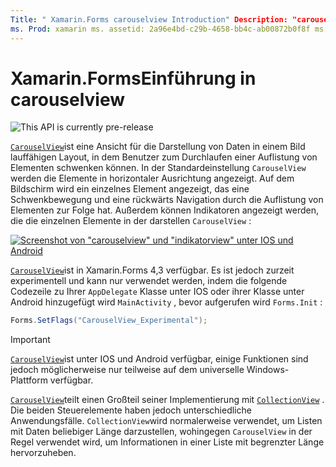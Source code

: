 ```yaml
---
Title: " Xamarin.Forms carouselview Introduction" Description: "carouselview ist eine Ansicht für die Darstellung von Daten in einem Bild lauffähigen Layout, in dem Benutzer zum Durchlaufen einer Auflistung von Elementen schwenken können."
ms. Prod: xamarin ms. assetid: 2a96e4bd-c29b-4658-bb4c-ab00872b0f8f ms. Technology: xamarin-Forms Author: davidbritch ms. Author: dabritch ms. Date: 10/08/2019 NO-LOC: [ Xamarin.Forms , Xamarin.Essentials ]
---
```


# <a name="xamarinforms-carouselview-introduction"></a>Xamarin.FormsEinführung in carouselview

![](~/media/shared/preview.png "This API is currently pre-release")

[`CarouselView`](xref:Xamarin.Forms.CarouselView)ist eine Ansicht für die Darstellung von Daten in einem Bild lauffähigen Layout, in dem Benutzer zum Durchlaufen einer Auflistung von Elementen schwenken können. In der Standardeinstellung `CarouselView` werden die Elemente in horizontaler Ausrichtung angezeigt. Auf dem Bildschirm wird ein einzelnes Element angezeigt, das eine Schwenkbewegung und eine rückwärts Navigation durch die Auflistung von Elementen zur Folge hat. Außerdem können Indikatoren angezeigt werden, die die einzelnen Elemente in der darstellen `CarouselView` :

[![Screenshot von "carouselview" und "indikatorview" unter IOS und Android](populate-data-images/indicators.png "Sichorview-Kreise")](populate-data-images/indicators-large.png#lightbox "Sichorview-Kreise")

[`CarouselView`](xref:Xamarin.Forms.CarouselView)ist in Xamarin.Forms 4,3 verfügbar. Es ist jedoch zurzeit experimentell und kann nur verwendet werden, indem die folgende Codezeile zu Ihrer `AppDelegate` Klasse unter IOS oder ihrer Klasse unter Android hinzugefügt wird `MainActivity` , bevor aufgerufen wird `Forms.Init` :

```csharp
Forms.SetFlags("CarouselView_Experimental");
```

> [!IMPORTANT]
> [`CarouselView`](xref:Xamarin.Forms.CarouselView)ist unter IOS und Android verfügbar, einige Funktionen sind jedoch möglicherweise nur teilweise auf dem universelle Windows-Plattform verfügbar.

[`CarouselView`](xref:Xamarin.Forms.CarouselView)teilt einen Großteil seiner Implementierung mit [`CollectionView`](xref:Xamarin.Forms.CollectionView) . Die beiden Steuerelemente haben jedoch unterschiedliche Anwendungsfälle. `CollectionView`wird normalerweise verwendet, um Listen mit Daten beliebiger Länge darzustellen, wohingegen `CarouselView` in der Regel verwendet wird, um Informationen in einer Liste mit begrenzter Länge hervorzuheben.
